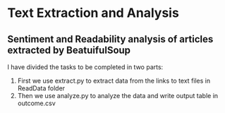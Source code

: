 # Text Extraction and Analysis
## Sentiment and Readability analysis of articles extracted by BeatuifulSoup

I have divided the tasks to be completed in two parts:
1. First we use extract.py to extract data from the links to text files in ReadData folder
2. Then we use analyze.py to analyze the data and write output table in outcome.csv
